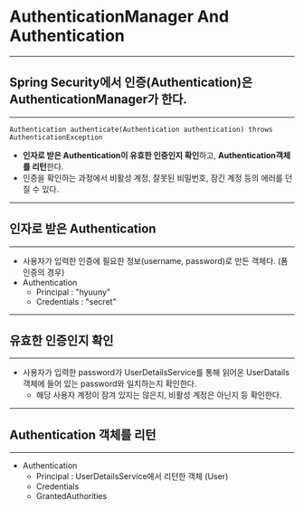 # AuthenticationManager And Authentication

* * *

## Spring Security에서 인증(Authentication)은 AuthenticationManager가 한다.


* * *

``Authentication authenticate(Authentication authentication) throws AuthenticationException``

- **인자로 받은 Authentication이 유효한 인증인지 확인**하고, 
  **Authentication객체를 리턴**한다.
- 인증을 확인하는 과정에서 비활성 계정, 잘못된 비밀번호, 잠긴 계정 등의 에러를 던질 수 있다.

* * *

## 인자로 받은 Authentication

* * *

- 사용자가 입력한 인증에 필요한 정보(username, password)로 만든 객체다. (폼 인증의 경우)
- Authentication
    - Principal : "hyuuny"
    - Credentials : "secret"
    
* * *

## 유효한 인증인지 확인

* * *

- 사용자가 입력한 password가 UserDetailsService를 통해 읽어온 UserDatails객체에 들어 있는
password와 일치하는지 확인한다.
  - 해당 사용자 계정이 잠겨 있지는 않은지, 비활성 계정은 아닌지 등 확인한다.
    
* * *

## Authentication 객체를 리턴

* * *

- Authentication
    - Principal : UserDetailsService에서 리턴한 객체 (User) 
    - Credentials
    - GrantedAuthorities





